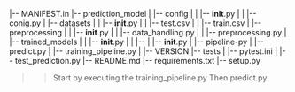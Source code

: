 |-- MANIFEST.in
|-- prediction_model
|    |-- config
|    |   |-- __init__.py
|    |   |-- conig.py
|    |-- datasets
|    |   |-- __init__.py
|    |   |-- test.csv
|    |   |-- train.csv
|    |-- preprocessing
|    |   |-- __init__.py
|    |   |-- data_handling.py
|    |   |-- preprocessing.py
|    |-- trained_models
|    |   |-- __init__.py
|    |   |-- <placeholder for trained model>
|    |-- __init__.py
|    |-- pipeline-py
|    |-- predict.py
|    |-- training_pipeline.py
|    |-- VERSION
|-- tests
|    |-- pytest.ini
|    |-- test_prediction.py
|-- README.md
|-- requirements.txt
|-- setup.py


>> Start by executing the training_pipeline.py
>> Then predict.py